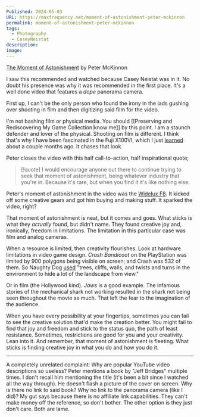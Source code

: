 ```yaml
---
Published: 2024-05-03
URL: https://maxfrequency.net/moment-of-astonishment-peter-mckinnon
permalink: moment-of-astonishment-peter-mckinnon
tags:
  - Photography
  - CaseyNeistat
description: 
image:
---
```

[The Moment of Astonishment](https://youtube.com/watch?v=oRc4sndVaWo) by Peter McKinnon

I saw this recommended and watched because Casey Neistat was in it. No doubt his presence was why it was recommended in the first place. It's a well done video that features a *dope* panorama camera.

First up, I can't be the only person who found the irony in the lads gushing over shooting in film and then digitizing said film for the video. 

I'm not bashing film or physical media. You should [[Preserving and Rediscovering My Game Collection|know me]] by this point. I am a staunch defender and lover of the physical. Shooting on film is different. I think that's why I have been fascinated in the Fuji X100VI, which I just [learned](https://youtube.com/watch?v=jNb4hPvLWYQ) about a couple months ago. It chases that look.

Peter closes the video with this half call-to-action, half inspirational quote;

> [!quote] 
> I would encourage anyone out there to continue trying to seek that moment of astonishment, being whatever industry that you're in. Because it's rare, but when you find it it's like nothing else.

Peter's moment of astonishment in the video was the [Widelux F8](https://en.wikipedia.org/wiki/Widelux).  It kicked off some creative gears and got him buying and making stuff. It sparked the video, right? 

That moment of astonishment is neat, but it comes and goes. What sticks is what they *actually* found, but didn't name. They found creative joy and, ironically, freedom in limitations. The limitation in this particular case was film and analog cameras. 

When a resource is limited, then creativity flourishes. Look at hardware limitations in video game design. *Crash Bandicoot* on the PlayStation was limited by 900 polygons being visible on screen; and Crash was 532 of them. So Naughty Dog [used](https://all-things-andy-gavin.com/2011/02/04/making-crash-bandicoot-part-3/) "trees, cliffs, walls, and twists and turns in the environment to hide a lot of the landscape from view."  

Or in film (the Hollywood kind). *Jaws* is a good example. The infamous stories of the mechanical shark not working resulted in the shark not being seen throughout the movie as much. That left the fear to the imagination of the audience. 

When you have every possibility at your fingertips, sometimes you can fail to see the creative solution that'd make the creation better. You might fail to find that joy and freedom and stick to the status quo, the path of least resistance. Sometimes, restrictions are good for you and your creativity. Lean into it. And remember, that moment of astonishment is fleeting. What sticks is finding creative joy in what you do and how you do it.

---

A completely unrelated complaint: Why are popular YouTube video descriptions so useless? Peter mentions a book by "Jeff Bridges" multiple times. I don't recall him mentioning the title (it's been a bit since I watched all the way through). He doesn't flash a picture of the cover on screen. Why is there no link to said book? Why no link to the panorama camera (like I did)? My gut says because there is no affiliate link capabilities. They can't make money off the reference, so don't bother. The other option is they just don't care. Both are lame. 
